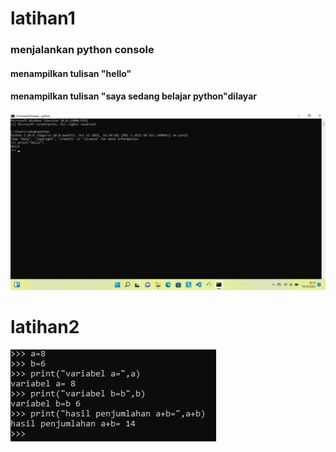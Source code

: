 # latihan1
### menjalankan python console
#### menampilkan tulisan "hello"
#### menampilkan tulisan "saya sedang belajar python"dilayar

![gambar](gambar1.jpeg)

# latihan2

![gambar](gambar2.jpeg)
